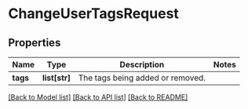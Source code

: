 # ChangeUserTagsRequest


## Properties
Name | Type | Description | Notes
------------ | ------------- | ------------- | -------------
**tags** | **list[str]** | The tags being added or removed. | 

[[Back to Model list]](../README.md#documentation-for-models) [[Back to API list]](../README.md#documentation-for-api-endpoints) [[Back to README]](../README.md)


